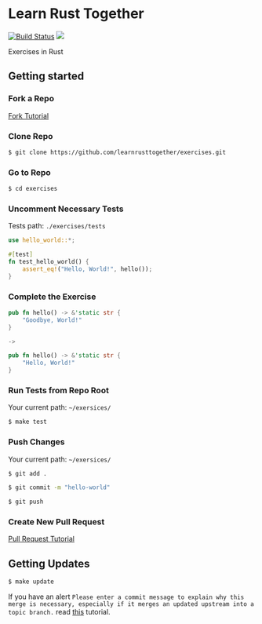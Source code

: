# Learn Rust Together

[![Build Status](https://travis-ci.org/learnrusttogether/exercises.svg?branch=master)](https://travis-ci.org/learnrusttogether/exercises)
[<img src="https://img.shields.io/badge/-Telegram-blue?logo=telegram">](https://t.me/learnrusttogether)

Exercises in Rust

## Getting started

### Fork a Repo
[Fork Tutorial](https://help.github.com/en/github/getting-started-with-github/fork-a-repo)

### Clone Repo

```bash
$ git clone https://github.com/learnrusttogether/exercises.git
```

### Go to Repo

```bash
$ cd exercises
```

### Uncomment Necessary Tests 

Tests path: `./exercises/tests`

```rust
use hello_world::*;

#[test]
fn test_hello_world() {
    assert_eq!("Hello, World!", hello());
}
```

### Complete the Exercise 

```rust
pub fn hello() -> &'static str {
    "Goodbye, World!"
}

->

pub fn hello() -> &'static str {
    "Hello, World!"
}
```

### Run Tests from Repo Root
Your current path: `~/exersices/`

```bash
$ make test
```

### Push Changes
Your current path: `~/exersices/`

```bash
$ git add .

$ git commit -m "hello-world"

$ git push
```

### Create New Pull Request
[Pull Request Tutorial](https://help.github.com/en/github/collaborating-with-issues-and-pull-requests/creating-a-pull-request)

## Getting Updates

```bash
$ make update
```

If you have an alert `Please enter a commit message to explain why this merge is necessary, especially if it merges an updated upstream into a topic branch.` read [this](https://stackoverflow.com/questions/19085807/please-enter-a-commit-message-to-explain-why-this-merge-is-necessary-especially) tutorial.

